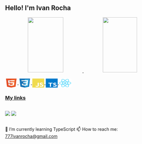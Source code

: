 <h2>Hello! I'm Ivan Rocha</h2>

<div align="center" style="display: inline_block">
  <a href="https://github.com/rochaivan">
  <img height="180em" width="48%" src="https://github-readme-stats.vercel.app/api?username=rochaivan&show_icons=true&theme=dark&include_all_commits=true&count_private=true"/>
  <img height="180em" width="47%" src="https://github-readme-stats.vercel.app/api/top-langs/?username=rochaivan&layout=compact&langs_count=7&theme=dark"/>
</div>
  
 <div style="display: inline_block"><br>
    <img align="center" alt="Ivan-HTML" height="30" width="40" src="https://raw.githubusercontent.com/devicons/devicon/master/icons/html5/html5-original.svg">
  <img align="center" alt="Ivan-CSS" height="30" width="40" src="https://raw.githubusercontent.com/devicons/devicon/master/icons/css3/css3-original.svg">
  <img align="center" alt="Ivan-Js" height="30" width="40" src="https://raw.githubusercontent.com/devicons/devicon/master/icons/javascript/javascript-plain.svg">
  <img align="center" alt="Ivan-Ts" height="30" width="40" src="https://raw.githubusercontent.com/devicons/devicon/master/icons/typescript/typescript-plain.svg">
  <img align="center" alt="Ivan-React" height="30" width="40" src="https://raw.githubusercontent.com/devicons/devicon/master/icons/react/react-original.svg">
</div>

 <div>
   <h3>My links</h3><br>
  <a href = "mailto:777ivanrocha@gmail.com"><img src="https://img.shields.io/badge/-Gmail-%23333?style=for-the-badge&logo=gmail&logoColor=white" target="_blank"></a>
  <a href="https://www.linkedin.com/in/ivan-rocha-21b56421a/" target="_blank"><img src="https://img.shields.io/badge/-LinkedIn-%230077B5?style=for-the-badge&logo=linkedin&logoColor=white" target="_blank"></a> 
   
</div><br>
 
  🌱 I’m currently learning TypeScript
  📫 How to reach me: 777ivanrocha@gmail.com
